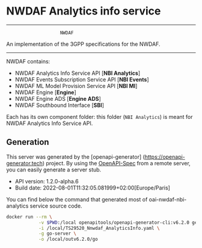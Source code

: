 # NWDAF Analytics info service

----------------------------------------------------------

                        NWDAF
An implementation of the 3GPP specifications for the NWDAF.

----------------------------------------------------------

NWDAF contains:

- NWDAF Analytics Info Service API [**NBI Analytics**]
- NWDAF Events Subscription Service API [**NBI Events**]
- NWDAF ML Model Provision Service API [**NBI Ml**]
- NWDAF Engine [**Engine**]
- NWDAF Engine ADS [**Engine ADS**]
- NWDAF Southbound Interface [**SBI**]

Each has its own component folder: this folder (`NBI Analytics`) is meant for NWDAF Analytics Info Service API.

## Generation

This server was generated by the [openapi-generator]
(https://openapi-generator.tech) project.
By using the [OpenAPI-Spec](https://github.com/OAI/OpenAPI-Specification) from a remote server, you can easily generate a server stub.

- API version: 1.2.0-alpha.6
- Build date: 2022-08-01T11:32:05.081999+02:00[Europe/Paris]

You can find below the command that generated most of oai-nwdaf-nbi-analytics service source code.

```bash
docker run --rm \
            -v $PWD:/local openapitools/openapi-generator-cli:v6.2.0 generate \
            -i /local/TS29520_Nnwdaf_AnalyticsInfo.yaml \
            -g go-server \
            -o /local/outv6.2.0/go
```

